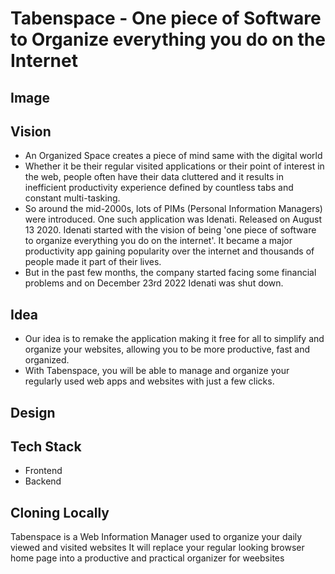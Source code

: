 # Tabenspace - One piece of Software to Organize everything you do on the Internet

## Image

## Vision
- An Organized Space creates a piece of mind same with the digital world
- Whether it be their regular visited applications or their point of interest in the web, people often have their data cluttered and it results in inefficient productivity experience defined by countless tabs and constant multi-tasking.
- So around the mid-2000s, lots of PIMs (Personal Information Managers) were introduced. One such application was Idenati. Released on August 13 2020. Idenati started with the vision of being 'one piece of software to organize everything you do on the internet'. It became a major productivity app gaining popularity over the internet and thousands of people made it part of their lives.
- But in the past few months, the company started facing some financial problems and on December 23rd 2022 Idenati was shut down.

## Idea
- Our idea is to remake the application making it free for all to simplify and organize your websites, allowing you to be more productive, fast and organized. 
- With Tabenspace, you will be able to manage and organize your regularly used web apps and websites with just a few clicks.


## Design

## Tech Stack
- Frontend
- Backend

## Cloning Locally
Tabenspace is a Web Information Manager used to organize your daily viewed and visited websites 
It will replace your regular looking browser home page into a productive and practical organizer for weebsites
